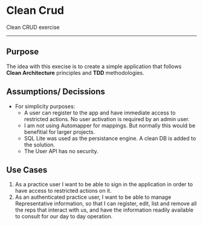 # Clean Crud 

Clean CRUD exercise

---

## Purpose

The idea with this execise is to create a simple application that follows **Clean Architecture** principles and **TDD** methodologies.

## Assumptions/ Decissions

- For simplicity purposes:
  - A user can register to the app and have immediate access to restricted actions. No user activation is required by an admin user.
  - I am not using Automapper for mappings. But normally this would be benefitial for larger projects.
  - SQL Lite was used as the persistance engine. A clean DB is added to the solution.
  - The User API has no security.

## Use Cases

1. As a practice user I want to be able to sign in the application in order to have access to restricted actions on it.
2. As an authenticated practice user, I want to be able to manage Representative information, so that I can register, edit, list and remove all the reps that interact with us, and have the information readily available to consult for our day to day operation.





